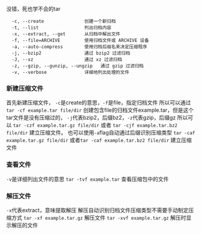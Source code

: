 没错，死也学不会的tar
```
  -c, --create               创建一个新归档
  -t, --list                 列出归档内容
  -x, --extract, --get       从归档中解出文件
  -f, --file=ARCHIVE         使用归档文件或 ARCHIVE 设备
  -a, --auto-compress        使用归档后缀名来决定压缩程序
  -j, --bzip2                通过 bzip2 过滤归档
  -J, --xz                   通过 xz 过滤归档
  -z, --gzip, --gunzip, --ungzip   通过 gzip 过滤归档
  -v, --verbose              详细地列出处理的文件
```
### 新建压缩文件
首先新建压缩文件，
`-c`是create的意思，`-f`是file，指定归档文件
所以可以通过
`tar -cf example.tar file/dir`
创建包含file的归档文件example.tar，但是这个tar文件是没有压缩过的，
`-j`代表bzip2，后缀bz2，`-z`代表gzip，后缀gz
所以可以
`tar -czf example.tar.gz file/dir`
或者
`tar -cjf example.tar.bz2 file/dir`
建立压缩文件。
也可以使用`-a`flag自动通过后缀识别压缩类型
`tar -caf example.tar.gz file/dir` 或者`tar -caf example.tar.bz2 file/dir`
建立压缩文件
### 查看文件
`-v`是详细列出文件的意思
`tar -tvf example.tar`
查看压缩包中的文件
### 解压文件
`-x`代表extract，意味提取解压
解压自动识别归档文件压缩类型不需要手动制定压缩方式
`tar -xf example.tar.gz`
解压文件
`tar -xvf example.tar.gz`
解压时显示解压的文件